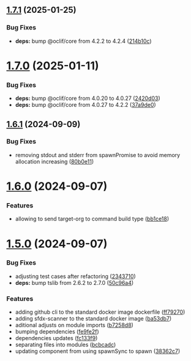 ## [1.7.1](https://github.com/tiagonnascimento/sf-orgdevmode-builds/compare/1.7.0...1.7.1) (2025-01-25)


### Bug Fixes

* **deps:** bump @oclif/core from 4.2.2 to 4.2.4 ([214b10c](https://github.com/tiagonnascimento/sf-orgdevmode-builds/commit/214b10c5184774e64ddeb008fa9913801c890514))



# [1.7.0](https://github.com/tiagonnascimento/sf-orgdevmode-builds/compare/1.6.1...1.7.0) (2025-01-11)


### Bug Fixes

* **deps:** bump @oclif/core from 4.0.20 to 4.0.27 ([2420d03](https://github.com/tiagonnascimento/sf-orgdevmode-builds/commit/2420d034108494d3b2d9c214c4a6f7eaf4af0464))
* **deps:** bump @oclif/core from 4.0.27 to 4.2.2 ([37a9de0](https://github.com/tiagonnascimento/sf-orgdevmode-builds/commit/37a9de08d3983904e73f4550b64097bc92d8cc99))



## [1.6.1](https://github.com/tiagonnascimento/sf-orgdevmode-builds/compare/1.6.0...1.6.1) (2024-09-09)


### Bug Fixes

* removing stdout and stderr from spawnPromise to avoid memory allocation increasing ([80b0e11](https://github.com/tiagonnascimento/sf-orgdevmode-builds/commit/80b0e11e93fe84f930903760f0bf5b4a7d48f665))



# [1.6.0](https://github.com/tiagonnascimento/sf-orgdevmode-builds/compare/1.5.0...1.6.0) (2024-09-07)


### Features

* allowing to send target-org to command build type ([bb1ce18](https://github.com/tiagonnascimento/sf-orgdevmode-builds/commit/bb1ce18b096a1a4f8f61f7ce198061aab40adc2e))



# [1.5.0](https://github.com/tiagonnascimento/sf-orgdevmode-builds/compare/1.4.3...1.5.0) (2024-09-07)


### Bug Fixes

* adjusting test cases after refactoring ([2343710](https://github.com/tiagonnascimento/sf-orgdevmode-builds/commit/23437107458caa9a3df1e29d4dd853ecb986bda6))
* **deps:** bump tslib from 2.6.2 to 2.7.0 ([50c96a4](https://github.com/tiagonnascimento/sf-orgdevmode-builds/commit/50c96a4e2679a9410238a77726ff617784cd0234))


### Features

* adding github cli to the standard docker image dockerfile ([ff79270](https://github.com/tiagonnascimento/sf-orgdevmode-builds/commit/ff79270c6239294eceb5b23218d2a150ae3af908))
* adding sfdx-scanner to the standard docker image ([ba53db7](https://github.com/tiagonnascimento/sf-orgdevmode-builds/commit/ba53db796b51c286bb4182f45526797047a4ba41))
* aditional adjusts on module imports ([b7258d8](https://github.com/tiagonnascimento/sf-orgdevmode-builds/commit/b7258d876f8c5ada276fccaa8655e63f758d28a7))
* bumping dependencies ([fe9fe2f](https://github.com/tiagonnascimento/sf-orgdevmode-builds/commit/fe9fe2fb6dee5f6aba73120904e99a7e3ed627c9))
* dependencies updates ([fc133f9](https://github.com/tiagonnascimento/sf-orgdevmode-builds/commit/fc133f97506a3cd4105e7a8adbe258022297e22a))
* separating files into modules ([bcbcadc](https://github.com/tiagonnascimento/sf-orgdevmode-builds/commit/bcbcadc6be8d23677ef3a0dab08e0b56afde44c9))
* updating component from using spawnSync to spawn ([38362c7](https://github.com/tiagonnascimento/sf-orgdevmode-builds/commit/38362c72ea1b1482bc03985a9621873ea4636c6e))



